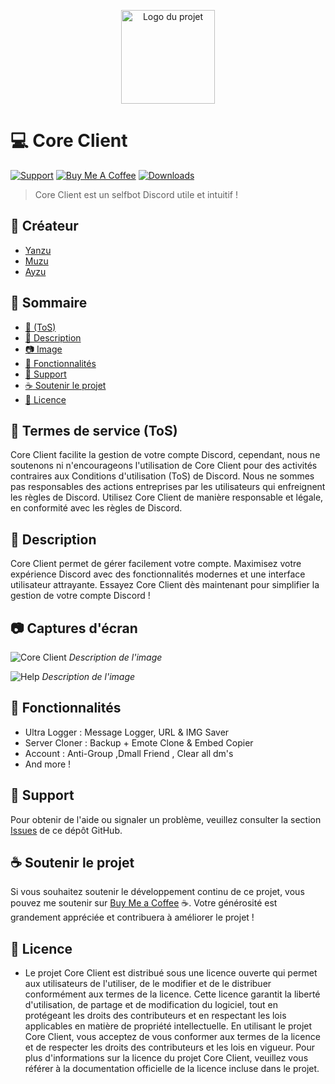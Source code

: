 <p align="center">
  <img src="https://media.discordapp.net/attachments/1092120104155762860/1096526270826807306/Sans_titre.jpg?width=426&height=426" alt="Logo du projet" width="150">
</p>

# :computer: Core Client

[![Support](https://img.shields.io/discord/1091700912759771246?color=%237289DA&label=Rejoindre%20le%20serveur&logo=discord&style=for-the-badge)](https://discord.gg/M4DeuABSKz)
[![Buy Me A Coffee](https://img.shields.io/badge/Support-Buy%20Me%20A%20Coffee-%23FFDD00?style=for-the-badge&logo=buy-me-a-coffee)](https://buymeacoffee.com/xyanzu)
[![Downloads](https://img.shields.io/github/downloads/xCoreProject/CoreClient/total?style=for-the-badge&label=Téléchargements)](https://github.com/xCoreProject/CoreClient/releases)

> Core Client est un selfbot Discord utile et intuitif !

## :bust_in_silhouette: Créateur

- [Yanzu](https://github.com/xYanzu/)
- [Muzu](https://github.com/MuzuBinks)
- [Ayzu](https://github.com/AyzuDev)

## :scroll: Sommaire

- [:page_facing_up: (ToS)](#termes-de-service-tos)
- [:memo: Description](#description)
- [:camera: Image](#captures-décran)
- [:rocket: Fonctionnalités](#fonctionnalités)
- [:speech_balloon: Support](#support)
- [:coffee: Soutenir le projet](#soutenir-le-projet)
- [:scroll: Licence](#licence)

## :page_facing_up: Termes de service (ToS)

Core Client facilite la gestion de votre compte Discord, cependant, nous ne soutenons ni n'encourageons l'utilisation de Core Client pour des activités contraires aux Conditions d'utilisation (ToS) de Discord. Nous ne sommes pas responsables des actions entreprises par les utilisateurs qui enfreignent les règles de Discord. Utilisez Core Client de manière responsable et légale, en conformité avec les règles de Discord.

## :memo: Description

Core Client permet de gérer facilement votre compte. Maximisez votre expérience Discord avec des fonctionnalités modernes et une interface utilisateur attrayante. Essayez Core Client dès maintenant pour simplifier la gestion de votre compte Discord !

## :camera: Captures d'écran

![Core Client](https://media.discordapp.net/attachments/1094632909463359529/1096530593380053053/image.png?width=1025&height=249)
*Description de l'image*

![Help](https://media.discordapp.net/attachments/1094632909463359529/1096528870842306671/image.png?width=560&height=426)
*Description de l'image*

## :rocket: Fonctionnalités

- Ultra Logger : Message Logger, URL & IMG Saver
- Server Cloner : Backup + Emote Clone & Embed Copier
- Account : Anti-Group ,Dmall Friend , Clear all dm's
- And more !

## :speech_balloon: Support

Pour obtenir de l'aide ou signaler un problème, veuillez consulter la section [Issues](https://github.com/votre-utilisateur/votre-projet/issues) de ce dépôt GitHub.

## :coffee: Soutenir le projet

Si vous souhaitez soutenir le développement continu de ce projet, vous pouvez me soutenir sur [Buy Me a Coffee](https://www.buymeacoffee.com/xyanzu) :coffee:. Votre générosité est grandement appréciée et contribuera à améliorer le projet !

## :scroll: Licence

- Le projet Core Client est distribué sous une licence ouverte qui permet aux utilisateurs de l'utiliser, de le modifier et de le distribuer conformément aux termes de la licence. Cette licence garantit la liberté d'utilisation, de partage et de modification du logiciel, tout en protégeant les droits des contributeurs et en respectant les lois applicables en matière de propriété intellectuelle. En utilisant le projet Core Client, vous acceptez de vous conformer aux termes de la licence et de respecter les droits des contributeurs et les lois en vigueur. Pour plus d'informations sur la licence du projet Core Client, veuillez vous référer à la documentation officielle de la licence incluse dans le projet.
